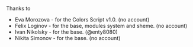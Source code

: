 Thanks to

* Eva Morozova - for the Colors Script v1.0. (no account)
* Felix Loginov - for the base, modules system and sheme. (no account)
* Ivan Nikolsky - for the base. (@enty8080)
* Nikita Simonov - for the base. (no account)
